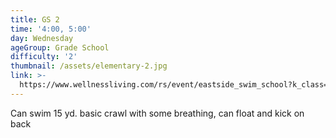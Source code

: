 ```yaml
---
title: GS 2
time: '4:00, 5:00'
day: Wednesday
ageGroup: Grade School
difficulty: '2'
thumbnail: /assets/elementary-2.jpg
link: >-
  https://www.wellnessliving.com/rs/event/eastside_swim_school?k_class=85836&k_class_tab=10910
---
```

Can swim 15 yd. basic crawl with some breathing, can float and kick on back
